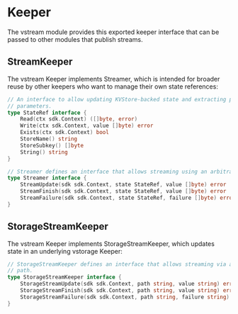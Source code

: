 <!--
order: 3
-->

# Keeper

The vstream module provides this exported keeper interface that can be passed to
other modules that publish streams.

## StreamKeeper

The vstream Keeper implements Streamer, which is intended for broader reuse
by other keepers who want to manage their own state references:

```go
// An interface to allow updating KVStore-backed state and extracting proof
// parameters.
type StateRef interface {
	Read(ctx sdk.Context) ([]byte, error)
	Write(ctx sdk.Context, value []byte) error
	Exists(ctx sdk.Context) bool
	StoreName() string
	StoreSubkey() []byte
	String() string
}

// Streamer defines an interface that allows streaming using an arbitrary StateRef.
type Streamer interface {
	StreamUpdate(sdk sdk.Context, state StateRef, value []byte) error
	StreamFinish(sdk sdk.Context, state StateRef, value []byte) error
	StreamFailure(sdk sdk.Context, state StateRef, failure []byte) error
}
```

## StorageStreamKeeper

The vstream Keeper implements StorageStreamKeeper, which updates state in an
underlying vstorage Keeper:

```go
// StorageStreamKeeper defines an interface that allows streaming via a vstorage
// path.
type StorageStreamKeeper interface {
	StorageStreamUpdate(sdk sdk.Context, path string, value string) error
	StorageStreamFinish(sdk sdk.Context, path string, value string) error
	StorageStreamFailure(sdk sdk.Context, path string, failure string) error
}
```
